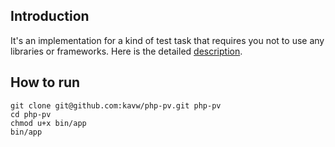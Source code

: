 ## Introduction

It's an implementation for a kind of test task that requires you not to use any libraries or frameworks. Here is the detailed [description](info/description.md).

## How to run

```
git clone git@github.com:kavw/php-pv.git php-pv
cd php-pv
chmod u+x bin/app
bin/app
```

